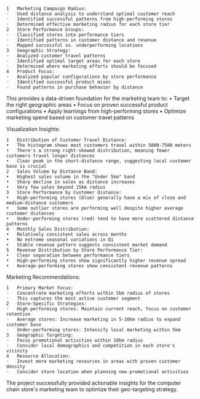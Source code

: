 	1	Marketing Campaign Radius:
	◦	Used distance analysis to understand optimal customer reach
	◦	Identified successful patterns from high-performing stores
	◦	Determined effective marketing radius for each store tier
	2	Store Performance Groups:
	◦	Classified stores into performance tiers
	◦	Identified patterns in customer distance and revenue
	◦	Mapped successful vs. underperforming locations
	3	Geographic Strategy:
	◦	Analyzed customer travel patterns
	◦	Identified optimal target areas for each store
	◦	Determined where marketing efforts should be focused
	4	Product Focus:
	◦	Analyzed popular configurations by store performance
	◦	Identified successful product mixes
	◦	Found patterns in purchase behavior by distance
This provides a data-driven foundation for the marketing team to:
	•	Target the right geographic areas
	•	Focus on proven successful product configurations
	•	Apply learnings from high-performing stores
	•	Optimize marketing spend based on customer travel patterns

Visualization Insights:


	1	Distribution of Customer Travel Distance:
	•	The histogram shows most customers travel within 5000-7500 meters
	•	There's a strong right-skewed distribution, meaning fewer customers travel longer distances
	•	Clear peak in the short-distance range, suggesting local customer base is crucial
	2	Sales Volume by Distance Band:
	•	Highest sales volume in the "Under 5km" band
	•	Sharp decline in sales as distance increases
	•	Very few sales beyond 15km radius
	3	Store Performance by Customer Distance:
	•	High-performing stores (blue) generally have a mix of close and medium-distance customers
	•	Some outlier stores are performing well despite higher average customer distances
	•	Under-performing stores (red) tend to have more scattered distance patterns
	4	Monthly Sales Distribution:
	•	Relatively consistent sales across months
	•	No extreme seasonal variations in Q1
	•	Stable revenue pattern suggests consistent market demand
	5	Revenue Distribution by Store Performance Tier:
	•	Clear separation between performance tiers
	•	High-performing stores show significantly higher revenue spread
	•	Average-performing stores show consistent revenue patterns
Marketing Recommendations:

	1	Primary Market Focus:
	◦	Concentrate marketing efforts within 5km radius of stores
	◦	This captures the most active customer segment
	2	Store-Specific Strategies:
	◦	High-performing stores: Maintain current reach, focus on customer retention
	◦	Average stores: Increase marketing in 5-10km radius to expand customer base
	◦	Under-performing stores: Intensify local marketing within 5km
	3	Geographic Targeting:
	◦	Focus promotional activities within 10km radius
	◦	Consider local demographics and competition in each store's vicinity
	4	Resource Allocation:
	◦	Invest more marketing resources in areas with proven customer density
	◦	Consider store location when planning new promotional activities
The project successfully provided actionable insights for the computer chain store's marketing team to optimize their geo-targeting strategy.
